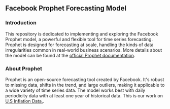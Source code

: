 <h2>Facebook Prophet Forecasting Model</h2>
<h3>Introduction</h3>
<p>This repository is dedicated to implementing and exploring the Facebook Prophet model, a powerful and flexible tool for time series forecasting. Prophet is designed for forecasting at scale, handling the kinds of data irregularities common in real-world business scenarios. More details about the model can be found at the <a href="https://facebook.github.io/prophet/docs/quick_start.html">official Prophet documentation</a>.</p>

<h3>About Prophet</h3>
Prophet is an open-source forecasting tool created by Facebook. It's robust to missing data, shifts in the trend, and large outliers, making it applicable to a wide variety of time series data. The model works best with daily periodicity data with at least one year of historical data. This is our work on <a href="https://github.com/veridelisi/Forecasting/blob/main/Prophet/inflation.ipynb"> U.S Inflation Data.</a>.</p>
